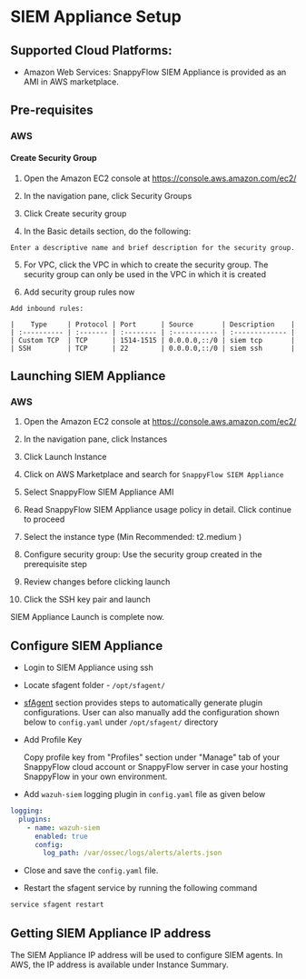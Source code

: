 # SIEM Appliance Setup

## Supported Cloud Platforms:

- Amazon Web Services: SnappyFlow SIEM Appliance is provided as an AMI in AWS marketplace.

## Pre-requisites

### AWS

#### Create Security Group

  1. Open the Amazon EC2 console at https://console.aws.amazon.com/ec2/

  2. In the navigation pane, click Security Groups

  3. Click Create security group

  4. In the Basic details section, do the following:

    Enter a descriptive name and brief description for the security group.

  5. For VPC, click the VPC in which to create the security group. The security group can only be used in the VPC in which it is created

  6. Add security group rules now

    Add inbound rules:
    
    |    Type     | Protocol | Port      | Source       | Description    |
    | :---------- | :------- | :-------- | :----------- | :------------- |
    | Custom TCP  | TCP      | 1514-1515 | 0.0.0.0,::/0 | siem tcp       |
    | SSH         | TCP      | 22        | 0.0.0.0,::/0 | siem ssh       |



## Launching SIEM Appliance

### AWS

1. Open the Amazon EC2 console at https://console.aws.amazon.com/ec2/

2. In the navigation pane, click Instances

3. Click Launch Instance

4. Click on AWS Marketplace and search for `SnappyFlow SIEM Appliance`

5. Select SnappyFlow SIEM Appliance AMI

6. Read SnappyFlow SIEM Appliance usage policy in detail. Click continue to proceed

7. Select the instance type (Min Recommended: t2.medium )

8. Configure security group:
    Use the security group created in the prerequisite step

9. Review changes before clicking launch

10. Click the SSH key pair and launch

SIEM Appliance Launch is complete now.

## Configure SIEM Appliance

- Login to SIEM Appliance using ssh

- Locate sfagent folder - `/opt/sfagent/` 

- [sfAgent](/docs/integrations/os/linux/sfagent_linux#configuration) section provides steps to automatically generate plugin configurations. User can also manually add the configuration shown below to `config.yaml` under `/opt/sfagent/` directory

- Add Profile Key

  Copy profile key from "Profiles" section under "Manage" tab of your SnappyFlow cloud account or SnappyFlow server in case your hosting SnappyFlow in your own environment.

- Add `wazuh-siem` logging plugin in `config.yaml` file as given below

```yaml 
logging: 
  plugins: 
    - name: wazuh-siem
      enabled: true 
      config: 
        log_path: /var/ossec/logs/alerts/alerts.json
```
- Close and save the `config.yaml` file.

- Restart the sfagent service by running the following command 
```bash
service sfagent restart
```

## Getting SIEM Appliance IP address

The SIEM Appliance IP address will be used to configure SIEM agents. In AWS, the IP address is available under Instance Summary.

